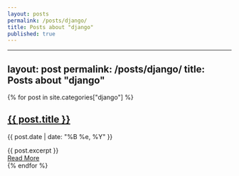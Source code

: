 ```yaml
---
layout: posts
permalink: /posts/django/
title: Posts about "django"
published: true
---
```

---
layout: post
permalink: /posts/django/
title: Posts about "django"
---


<div class="posts">
  {% for post in site.categories["django"] %}
    <article class="post">
      <h1>
          <a href="{{ site.baseurl }}{{ post.url }}">{{ post.title }}</a>
      </h1>
      <div>
        <p class="post_date">{{ post.date | date: "%B %e, %Y" }}</p>
      </div>
      <div class="entry">
        {{ post.excerpt }}
      </div>
      <a href="{{ site.baseurl }}{{ post.url }}" class="read-more">
          Read More
      </a>
    </article>
  {% endfor %}
</div>
